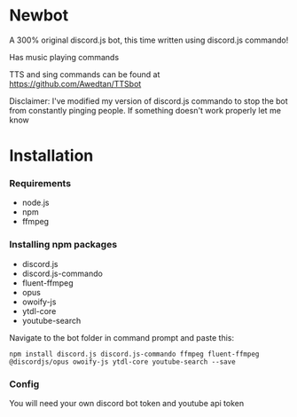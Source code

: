 # Newbot

A 300% original discord.js bot, this time written using discord.js commando!

Has music playing commands

TTS and sing commands can be found at https://github.com/Awedtan/TTSbot

Disclaimer: I've modified my version of discord.js commando to stop the bot from constantly pinging people. If something doesn't work properly let me know

# Installation

### Requirements

- node.js
- npm
- ffmpeg

### Installing npm packages

- discord.js
- discord.js-commando
- fluent-ffmpeg
- opus
- owoify-js
- ytdl-core
- youtube-search

Navigate to the bot folder in command prompt and paste this:

`npm install discord.js discord.js-commando ffmpeg fluent-ffmpeg @discordjs/opus owoify-js ytdl-core youtube-search --save`

### Config

You will need your own discord bot token and youtube api token
